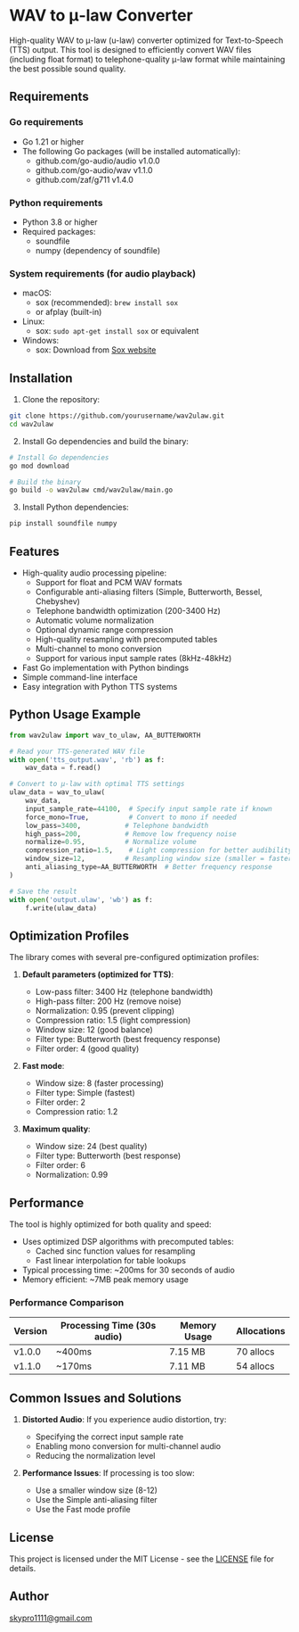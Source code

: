 # WAV to μ-law Converter

High-quality WAV to μ-law (u-law) converter optimized for Text-to-Speech (TTS) output. This tool is designed to efficiently convert WAV files (including float format) to telephone-quality μ-law format while maintaining the best possible sound quality.

## Requirements

### Go requirements
- Go 1.21 or higher
- The following Go packages (will be installed automatically):
  - github.com/go-audio/audio v1.0.0
  - github.com/go-audio/wav v1.1.0
  - github.com/zaf/g711 v1.4.0

### Python requirements
- Python 3.8 or higher
- Required packages:
  - soundfile
  - numpy (dependency of soundfile)

### System requirements (for audio playback)
- macOS: 
  - sox (recommended): `brew install sox`
  - or afplay (built-in)
- Linux:
  - sox: `sudo apt-get install sox` or equivalent
- Windows:
  - sox: Download from [Sox website](http://sox.sourceforge.net/)

## Installation

1. Clone the repository:
```bash
git clone https://github.com/yourusername/wav2ulaw.git
cd wav2ulaw
```

2. Install Go dependencies and build the binary:
```bash
# Install Go dependencies
go mod download

# Build the binary
go build -o wav2ulaw cmd/wav2ulaw/main.go
```

3. Install Python dependencies:
```bash
pip install soundfile numpy
```

## Features

- High-quality audio processing pipeline:
  - Support for float and PCM WAV formats
  - Configurable anti-aliasing filters (Simple, Butterworth, Bessel, Chebyshev)
  - Telephone bandwidth optimization (200-3400 Hz)
  - Automatic volume normalization
  - Optional dynamic range compression
  - High-quality resampling with precomputed tables
  - Multi-channel to mono conversion
  - Support for various input sample rates (8kHz-48kHz)
- Fast Go implementation with Python bindings
- Simple command-line interface
- Easy integration with Python TTS systems

## Python Usage Example

```python
from wav2ulaw import wav_to_ulaw, AA_BUTTERWORTH

# Read your TTS-generated WAV file
with open('tts_output.wav', 'rb') as f:
    wav_data = f.read()

# Convert to μ-law with optimal TTS settings
ulaw_data = wav_to_ulaw(
    wav_data,
    input_sample_rate=44100,  # Specify input sample rate if known
    force_mono=True,          # Convert to mono if needed
    low_pass=3400,           # Telephone bandwidth
    high_pass=200,           # Remove low frequency noise
    normalize=0.95,          # Normalize volume
    compression_ratio=1.5,    # Light compression for better audibility
    window_size=12,          # Resampling window size (smaller = faster)
    anti_aliasing_type=AA_BUTTERWORTH  # Better frequency response
)

# Save the result
with open('output.ulaw', 'wb') as f:
    f.write(ulaw_data)
```

## Optimization Profiles

The library comes with several pre-configured optimization profiles:

1. **Default parameters (optimized for TTS)**:
   - Low-pass filter: 3400 Hz (telephone bandwidth)
   - High-pass filter: 200 Hz (remove noise)
   - Normalization: 0.95 (prevent clipping)
   - Compression ratio: 1.5 (light compression)
   - Window size: 12 (good balance)
   - Filter type: Butterworth (best frequency response)
   - Filter order: 4 (good quality)

2. **Fast mode**:
   - Window size: 8 (faster processing)
   - Filter type: Simple (fastest)
   - Filter order: 2
   - Compression ratio: 1.2

3. **Maximum quality**:
   - Window size: 24 (best quality)
   - Filter type: Butterworth (best response)
   - Filter order: 6
   - Normalization: 0.99

## Performance

The tool is highly optimized for both quality and speed:
- Uses optimized DSP algorithms with precomputed tables:
  - Cached sinc function values for resampling
  - Fast linear interpolation for table lookups
- Typical processing time: ~200ms for 30 seconds of audio
- Memory efficient: ~7MB peak memory usage

### Performance Comparison

| Version | Processing Time (30s audio) | Memory Usage | Allocations |
|---------|---------------------------|--------------|-------------|
| v1.0.0  | ~400ms                   | 7.15 MB      | 70 allocs   |
| v1.1.0  | ~170ms                   | 7.11 MB      | 54 allocs   |

## Common Issues and Solutions

1. **Distorted Audio**: If you experience audio distortion, try:
   - Specifying the correct input sample rate
   - Enabling mono conversion for multi-channel audio
   - Reducing the normalization level

2. **Performance Issues**: If processing is too slow:
   - Use a smaller window size (8-12)
   - Use the Simple anti-aliasing filter
   - Use the Fast mode profile

## License

This project is licensed under the MIT License - see the [LICENSE](LICENSE) file for details.

## Author

skypro1111@gmail.com 